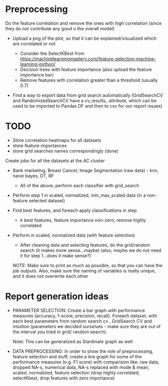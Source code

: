 # Preprocessing

Do the feature correlation and remove the ones with high correlation
(since they do not contribute any good o the overall model)

* Upload a png of the plot, so that it can be explained/visualized which
    are correlated or not
	* Consider the SelectKBest from https://machinelearningmastery.com/feature-selection-machine-learning-python/
	* Decision trees with feature importance (also upload the feature importance bar)
	* Remove features with correlation greater than a threshold (usually
	0.7)

* Find a way to export data from grid search automatically (GridSearchCV
and RandomizedSearchCV have a cv_results_ attribute, which can be used
to be imported to Pandas DF and then to csv for our report issues)


# TODO

* Store correlation heatmaps for all datasets
* store feature importances
* store grid searches names correspondingly (done)

Create jobs for all the datasets at the AC cluster
 * Bank marketing, Breast Cancer, Image Segmentation (raw data) - knn, naive bayes, DT, RF
    * All of the above, perform each classifier with grid_search
 * Perform step 1 in scaled, normalized, min_max_scaled data (in a non-feature selected dataset)

 * Find best features, and foreach apply classifications in step
    * k best features, feature importance non-zero, remove highly correlated
  * Perform in scaled, normalized data (with feature selection)
    * After cleaning data and selecting features, do the grid/random search (it makes more sense...maybe) (also, maybe
    we do not need it for step 1...does it make sense?)


    NOTE: Make sure to print as much as possible, so that you can have the
    job outputs. Also, make sure the naming of variables is really unique, and it does not
    overwrite each other

# Report generation ideas

* PARAMETER SELECTION: Create a bar graph with performance measures
    (accuracy, f-score, precision, recall). Foreach dataset, with each best parameters from
  random search cv , GridSearch CV and intuition (parameters we decided
  ourselves - make sure they are out of the interval you tried in grid/
  random search).

  Note: This can be generalized as Stardinate graph as well

* DATA PREPROCESSING: In order to show the role of preprocessing,
  feature selection and stuff, create a line graph for some of the performance measures
  (e.g. F1 score) with comparision like: raw data, dropped NA-s,
  numerical data, NA-s replaced with mode & mean, scaled, normalized,
  feature selection (drop highly correlated, selectKbest, drop features with
  zero importance)

